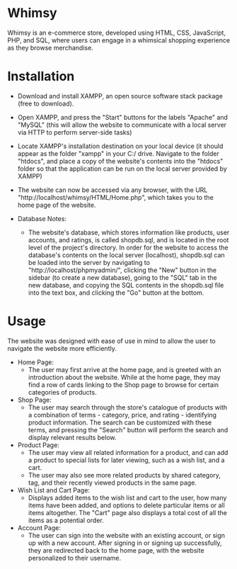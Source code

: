 <!-- # whimsy-store
 -->
# Whimsy 

Whimsy is an e-commerce store, developed using HTML, CSS, JavaScript, PHP, and SQL, where users can engage in a whimsical shopping experience as they browse merchandise. 

# Installation 

- Download and install XAMPP, an open source software stack package (free to download). 
- Open XAMPP, and press the "Start" buttons for the labels "Apache" and "MySQL" (this will allow the website to communicate with a local server via HTTP to perform server-side tasks) 
- Locate XAMPP's installation destination on your local device (it should appear as the folder "xampp" in your C:/ drive. Navigate to the folder "htdocs", and place a copy of the website's contents into the "htdocs" folder so that the application can be run on the local server provided by XAMPP)
- The website can now be accessed via any browser, with the URL "http://localhost/whimsy/HTML/Home.php", which takes you to the home page of the website. 

- Database Notes: 
  - The website's database, which stores information like products, user accounts, and ratings, is called shopdb.sql, and is located in the root level of the project's directory. In order for the website to access the database's contents on the local server (localhost), shopdb.sql can be loaded into the server by navigating to "http://localhost/phpmyadmin/", clicking the "New" button in the sidebar (to create a new database), going to the "SQL" tab in the new database, and copying the SQL contents in the shopdb.sql file into the text box, and clicking the "Go" button at the bottom.   

# Usage 

The website was designed with ease of use in mind to allow the user to navigate the website more efficiently. 

- Home Page: 
  - The user may first arrive at the home page, and is greeted with an introduction about the website. While at the home page, they may find a row of cards linking to the Shop page to browse for certain categories of products. 
- Shop Page: 
  - The user may search through the store's catalogue of products with a combination of terms - category, price, and rating - identifying product information. The search can be customized with these terms, and pressing the "Search" button will perform the search and display relevant results below. 
- Product Page: 
  - The user may view all related information for a product, and can add a product to special lists for later viewing, such as a wish list, and a cart. 
  - The user may also see more related products by shared category, tag, and their recently viewed products in the same page. 
- Wish List and Cart Page: 
  - Displays added items to the wish list and cart to the user, how many items have been added, and options to delete particular items or all items altogether. The "Cart" page also displays a total cost of all the items as a potential order. 
- Account Page: 
  - The user can sign into the website with an existing account, or sign up with a new account. After signing in or signing up successfully, they are redirected back to the home page, with the website personalized to their username. 
